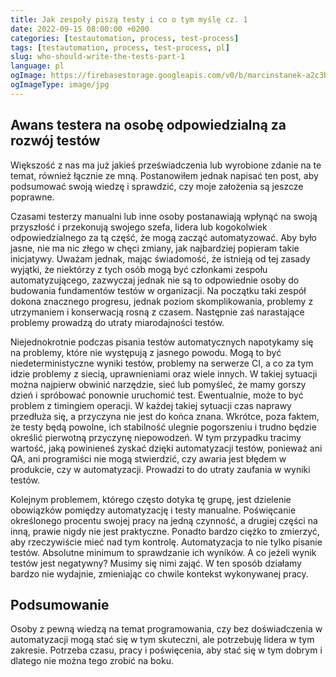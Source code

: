 ```yaml
---
title: Jak zespoły piszą testy i co o tym myślę cz. 1 
date: 2022-09-15 08:00:00 +0200
categories: [testautomation, process, test-process]
tags: [testautomation, process, test-process, pl]
slug: who-should-write-the-tests-part-1 
language: pl 
ogImage: https://firebasestorage.googleapis.com/v0/b/marcinstanek-a2c3b.appspot.com/o/who-should-write-the-tests-part-1%2Fbusiness-team-meeting-boardroom-min.jpg?alt=media&token=e1f0adbd-3583-4f68-ab96-19f2d278ee67 
ogImageType: image/jpg
---
```


## Awans testera na osobę odpowiedzialną za rozwój testów

Większość z nas ma już jakieś przeświadczenia lub wyrobione zdanie na te temat, również łącznie ze mną. Postanowiłem
jednak napisać ten post, aby podsumować swoją wiedzę i sprawdzić, czy moje założenia są jeszcze poprawne.

Czasami testerzy manualni lub inne osoby postanawiają wpłynąć na swoją przyszłość i przekonują swojego szefa, lidera lub
kogokolwiek odpowiedzialnego za tą część, że mogą zacząć automatyzować. Aby było jasne, nie ma nic złego w chęci zmiany,
jak najbardziej popieram takie inicjatywy. Uważam jednak, mając świadomość, że istnieją od tej zasady wyjątki, że
niektórzy z tych osób mogą być członkami zespołu automatyzującego, zazwyczaj jednak nie są to odpowiednie osoby do
budowania fundamentów testów w organizacji. Na początku taki zespół dokona znacznego progresu, jednak poziom
skomplikowania, problemy z utrzymaniem i konserwacją rosną z czasem. Następnie zaś narastające problemy prowadzą do
utraty miarodajności testów.

Niejednokrotnie podczas pisania testów automatycznych napotykamy się na problemy, które nie występują z jasnego powodu.
Mogą to być niedeterministyczne wyniki testów, problemy na serwerze CI, a co za tym idzie problemy z siecią,
uprawnieniami oraz wiele innych. W takiej sytuacji można najpierw obwinić narzędzie, sieć lub pomyśleć, że mamy gorszy
dzień i spróbować ponownie uruchomić test. Ewentualnie, może to być problem z timingiem operacji. W każdej takiej
sytuacji czas naprawy przedłuża się, a przyczyna nie jest do końca znana. Wkrótce, poza faktem, że testy będą powolne,
ich stabilność ulegnie pogorszeniu i trudno będzie określić pierwotną przyczynę niepowodzeń. W tym przypadku tracimy
wartość, jaką powinieneś zyskać dzięki automatyzacji testów, ponieważ ani QA, ani programiści nie mogą stwierdzić, czy
awaria jest błędem w produkcie, czy w automatyzacji. Prowadzi to do utraty zaufania w wyniki testów.

Kolejnym problemem, którego często dotyka tę grupę, jest dzielenie obowiązków pomiędzy automatyzację i testy manualne.
Poświęcanie określonego procentu swojej pracy na jedną czynność, a drugiej części na inną, prawie nigdy nie jest
praktyczne. Ponadto bardzo ciężko to zmierzyć, aby rzeczywiście mieć nad tym kontrolę. Automatyzacja to nie tylko
pisanie testów. Absolutne minimum to sprawdzanie ich wyników. A co jeżeli wynik testów jest negatywny? Musimy się nimi
zająć. W ten sposób działamy bardzo nie wydajnie, zmieniając co chwile kontekst wykonywanej pracy.

## Podsumowanie

Osoby z pewną wiedzą na temat programowania, czy bez doświadczenia w automatyzacji mogą stać się w tym skuteczni, ale
potrzebuję lidera w tym zakresie. Potrzeba czasu, pracy i poświęcenia, aby stać się w tym dobrym i dlatego nie można
tego zrobić na boku.